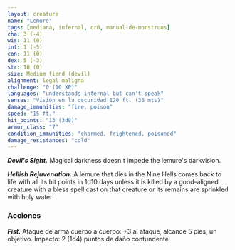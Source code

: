 ```yaml
---
layout: creature
name: "Lemure"
tags: [mediana, infernal, cr0, manual-de-monstruos]
cha: 3 (-4)
wis: 11 (0)
int: 1 (-5)
con: 11 (0)
dex: 5 (-3)
str: 10 (0)
size: Medium fiend (devil)
alignment: legal maligna
challenge: "0 (10 XP)"
languages: "understands infernal but can't speak"
senses: "Visión en la oscuridad 120 ft. (36 mts)"
damage_immunities: "fire, poison"
speed: "15 ft."
hit_points: "13 (3d8)"
armor_class: "7"
condition_immunities: "charmed, frightened, poisoned"
damage_resistances: "cold"
---
```


***Devil's Sight.*** Magical darkness doesn't impede the lemure's darkvision.

***Hellish Rejuvenation.*** A lemure that dies in the Nine Hells comes back to life with all its hit points in 1d10 days unless it is killed by a good-aligned creature with a bless spell cast on that creature or its remains are sprinkled with holy water.

### Acciones

***Fist.*** Ataque de arma cuerpo a cuerpo: +3 al ataque, alcance 5 pies, un objetivo. Impacto: 2 (1d4) puntos de daño contundente